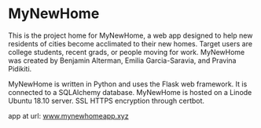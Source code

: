 # MyNewHome
This is the project home for MyNewHome, a web app designed to help new residents of cities become acclimated to their new homes. Target users are college students, recent grads, or people moving for work. MyNewHome was created by Benjamin Alterman, Emilia Garcia-Saravia, and Pravina Pidikiti.

MyNewHome is written in Python and uses the Flask web framework. It is connected to a SQLAlchemy database. MyNewHome is hosted on a Linode Ubuntu 18.10 server. SSL HTTPS encryption through certbot.

app at url: www.mynewhomeapp.xyz
